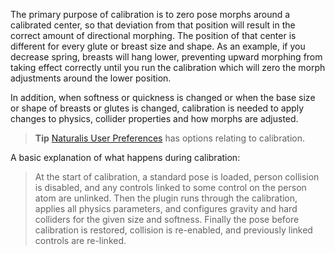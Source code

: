 The primary purpose of calibration is to zero pose morphs around a calibrated center, so that deviation from that position will result in the correct amount of directional morphing. The position of that center is different for every glute or breast size and shape. As an example, if you decrease spring, breasts will hang lower, preventing upward morphing from taking effect correctly until you run the calibration which will zero the morph adjustments around the lower position.

In addition, when softness or quickness is changed or when the base size or shape of breasts or glutes is changed, calibration is needed to apply changes to physics, collider properties and how morphs are adjusted.

> **Tip** [Naturalis User Preferences](../user_preferences/#calibration-tab) has options relating to calibration.

A basic explanation of what happens during calibration:

> At the start of calibration, a standard pose is loaded, person collision is disabled, and any controls linked to some control on the person atom are unlinked. Then the plugin runs through the calibration, applies all physics parameters, and configures gravity and hard colliders for the given size and softness. Finally the pose before calibration is restored, collision is re-enabled, and previously linked controls are re-linked.
